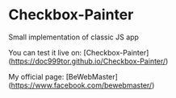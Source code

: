 # Checkbox-Painter
Small implementation of classic JS app

You can test it live on: [Checkbox-Painter] (https://doc999tor.github.io/Checkbox-Painter/)  

My official page: [BeWebMaster] (https://www.facebook.com/bewebmaster/)

